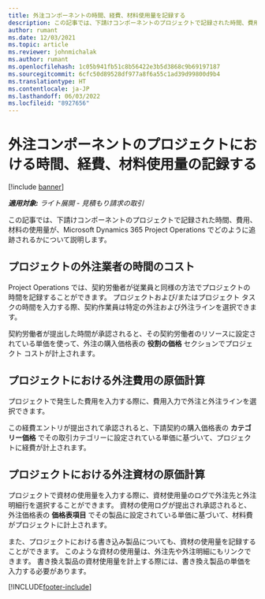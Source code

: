 ```yaml
---
title: 外注コンポーネントの時間、経費、材料使用量を記録する
description: この記事では、下請けコンポーネントのプロジェクトで記録された時間、費用、材料の使用量が、Microsoft Dynamics 365 Project Operations でどのように追跡されるかについて説明します。
author: rumant
ms.date: 12/03/2021
ms.topic: article
ms.reviewer: johnmichalak
ms.author: rumant
ms.openlocfilehash: 1c05b941fb51c8b56422e3b5d3868c9b69197187
ms.sourcegitcommit: 6cfc50d89528df977a8f6a55c1ad39d99800d9b4
ms.translationtype: HT
ms.contentlocale: ja-JP
ms.lasthandoff: 06/03/2022
ms.locfileid: "8927656"
---
```

# <a name="recording-time-expenses-and-material-usage-on-projects-for-subcontracted-components"></a>外注コンポーネントのプロジェクトにおける時間、経費、材料使用量の記録する

[!include [banner](../../includes/dataverse-preview.md)]

_**適用対象:** ライト展開 - 見積もり請求の取引_

この記事では、下請けコンポーネントのプロジェクトで記録された時間、費用、材料の使用量が、Microsoft Dynamics 365 Project Operations でどのように追跡されるかについて説明します。

## <a name="costing-for-subcontractor-time-on-projects"></a>プロジェクトの外注業者の時間のコスト
Project Operations では、契約労働者が従業員と同様の方法でプロジェクトの時間を記録することができます。 プロジェクトおよび/またはプロジェクト タスクの時間を入力する際、契約作業員は特定の外注および外注ラインを選択できます。

契約労働者が提出した時間が承認されると、その契約労働者のリソースに設定されている単価を使って、外注の購入価格表の **役割の価格** セクションでプロジェクト コストが計上されます。

## <a name="costing-for-subcontracted-expenses-on-projects"></a>プロジェクトにおける外注費用の原価計算
プロジェクトで発生した費用を入力する際に、費用入力で外注と外注ラインを選択できます。 

この経費エントリが提出されて承認されると、下請契約の購入価格表の **カテゴリー価格** でその取引カテゴリーに設定されている単価に基づいて、プロジェクトに経費が計上されます。

## <a name="costing-for-subcontracted-materials-on-projects"></a>プロジェクトにおける外注資材の原価計算
プロジェクトで資材の使用量を入力する際に、資材使用量のログで外注先と外注明細行を選択することができます。 資材の使用ログが提出され承認されると、外注価格表の **価格表項目** でその製品に設定されている単価に基づいて、材料費がプロジェクトに計上されます。

また、プロジェクトにおける書き込み製品についても、資材の使用量を記録することができます。 このような資材の使用量は、外注先や外注明細にもリンクできます。 書き換え製品の資材使用量を計上する際には、書き換え製品の単価を入力する必要があります。 


[!INCLUDE[footer-include](../../includes/footer-banner.md)]
